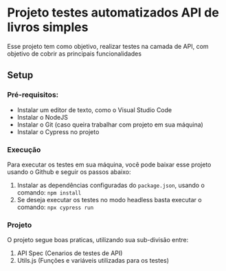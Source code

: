 # Projeto testes automatizados API de livros simples

Esse projeto tem como objetivo, realizar testes na camada de API, com objetivo de cobrir as principais funcionalidades

## Setup
### Pré-requisitos:

- Instalar um editor de texto, como o Visual Studio Code
- Instalar o NodeJS
- Instalar o Git (caso queira trabalhar com projeto em sua máquina)
- Instalar o Cypress no projeto

### Execução

Para executar os testes em sua máquina, você pode baixar esse projeto usando o Github e seguir os passos abaixo:

1. Instalar as dependências configuradas do `package.json`, usando o comando: `npm install`
2. Se deseja executar os testes no modo headless basta executar o comando: `npx cypress run`


### Projeto

O projeto segue boas praticas, utilizando sua sub-divisão entre:

1. API Spec (Cenarios de testes de API)
2. Utils.js (Funções e variáveis utilizadas para os testes)

